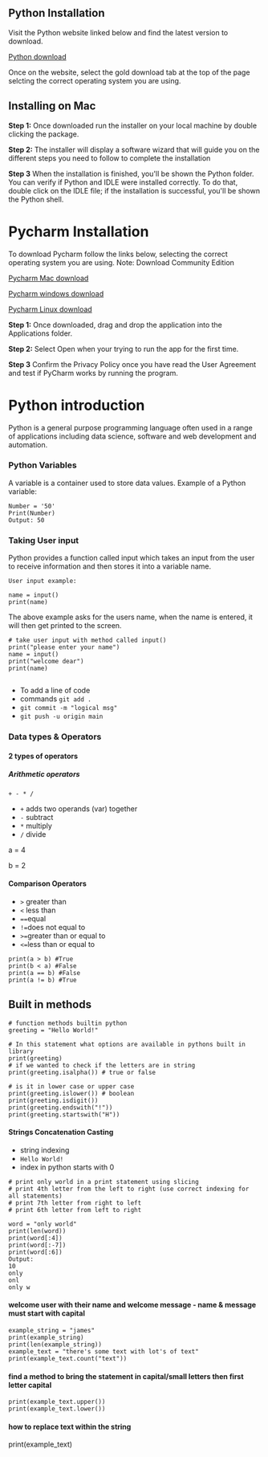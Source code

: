 ## Python Installation

Visit the Python website linked below and find the latest version to download.

[Python download](https://www.python.org/downloads/)


Once on the website, select the gold download tab at the top of the page selcting the correct operating system you are using. 

## Installing on Mac 
**Step 1:** Once downloaded run the installer on your local machine by double clicking the package. 

**Step 2:** The installer will display a software wizard that will guide you on the different steps you need to follow to complete the installation

**Step 3** When the installation is finished, you'll be shown the Python folder. You can verify if Python and IDLE were installed correctly. To do that, double click on the IDLE file; if the installation is successful, you'll be shown the Python shell.


# Pycharm Installation

To download Pycharm follow the links below, selecting the correct operating system you are using.
Note: Download Community Edition

[Pycharm Mac download](https://www.jetbrains.com/pycharm/download/#section=mac)

[Pycharm windows download](https://www.jetbrains.com/pycharm/download/#section=windows)

[Pycharm Linux download](https://www.jetbrains.com/pycharm/download/#section=linux)


**Step 1:** Once downloaded, drag and drop the application into the Applications folder.

**Step 2:** Select Open when your trying to run the app for the first time.

**Step 3** Confirm the Privacy Policy once you have read the User Agreement and test if PyCharm works by running the program.


# Python introduction 

Python is a general purpose programming language often used in a range of applications including data science, software and web development and automation. 

### Python Variables
A variable is a container used to store data values. Example of a Python variable:
````
Number = '50'
Print(Number)
Output: 50
````

### Taking User input

Python provides a function called input which takes an input from the user to receive information and then stores it into a variable name.
````
User input example:

name = input()
print(name)

````
The above example asks for the users name, when the name is entered, it will then get printed to the screen.


````
# take user input with method called input()
print("please enter your name")
name = input()
print("welcome dear")
print(name)


````
- To add a line of code 
- commands `git add .`
- `git commit -m "logical msg"`
- `git push -u origin main`

### Data types & Operators
#### 2 types of operators
##### Arithmetic operators
`+ - * /`
- `+` adds two operands (var) together
- `-` subtract
- `*` multiply
- `/` divide

a = 4

b = 2

#### Comparison Operators
- `>` greater than
- `<` less than
- `==`equal
- `!=`does not equal to
- `>=`greater than or equal to
- `<=`less than or equal to

````
print(a > b) #True
print(b < a) #False
print(a == b) #False
print(a != b) #True
````
## Built in methods
````
# function methods builtin python
greeting = "Hello World!"

# In this statement what options are available in pythons built in library
print(greeting)
# if we wanted to check if the letters are in string
print(greeting.isalpha()) # true or false

# is it in lower case or upper case
print(greeting.islower()) # boolean
print(greeting.isdigit()) 
print(greeting.endswith("!")) 
print(greeting.startswith("H"))
````
#### Strings Concatenation Casting
- string indexing
- `Hello World!`
- index in python starts with 0
````
# print only world in a print statement using slicing
# print 4th letter from the left to right (use correct indexing for all statements)
# print 7th letter from right to left
# print 6th letter from left to right

word = "only world"
print(len(word))
print(word[:4])
print(word[:-7])
print(word[:6])
Output:
10
only
onl
only w
````


#### welcome user with their name and welcome message - name & message must start with capital
````
example_string = "james"
print(example_string)
print(len(example_string))
example_text = "there's some text with lot's of text"
print(example_text.count("text"))
````

#### find a method to bring the statement in capital/small letters then first letter capital
````
print(example_text.upper())
print(example_text.lower())
````

#### how to replace text within the string
print(example_text)

